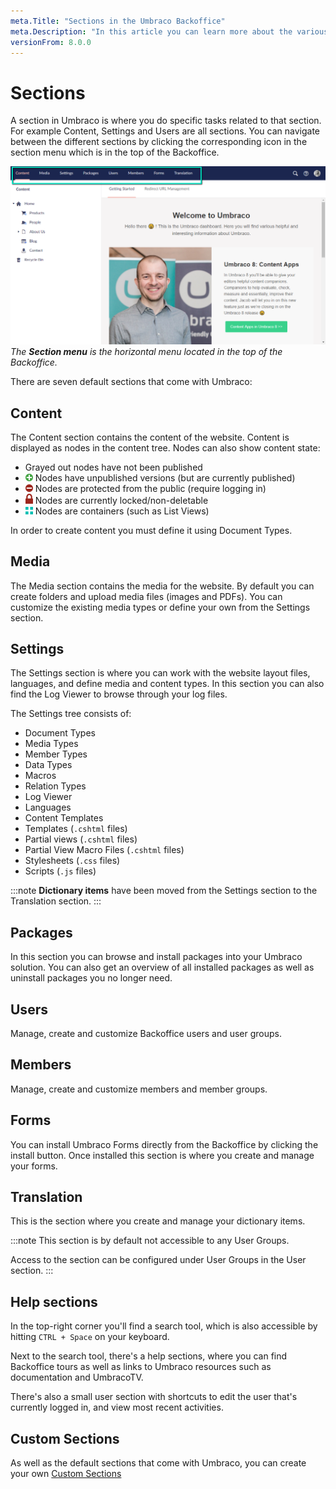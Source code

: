 ```yaml
---
meta.Title: "Sections in the Umbraco Backoffice"
meta.Description: "In this article you can learn more about the various sections you can find within the Umbraco Backoffice."
versionFrom: 8.0.0
---
```


# Sections
A section in Umbraco is where you do specific tasks related to that section. For example Content, Settings and Users are all sections. You can navigate between the different sections by clicking the corresponding icon in the section menu which is in the top of the Backoffice.

![Sections](images/highlight-sections.png "The Section menu is the horizontal menu located in the top of the Backoffice.")
*The __Section menu__ is the horizontal menu located in the top of the Backoffice.*

There are seven default sections that come with Umbraco:

## Content
The Content section contains the content of the website. Content is displayed as nodes in the content tree. Nodes can also show content state:

* Grayed out nodes have not been published
* <img src="images/has-unpublished-version.svg" width="12px" style="margin: 0;"> Nodes have unpublished versions (but are currently published)
* <img src="images/protected.svg" width="12px" style="margin: 0;"> Nodes are protected from the public (require logging in)
* <img src="images/locked.svg" width="12px" style="margin: 0;"> Nodes are currently locked/non-deletable
* <img src="images/is-container.svg" width="12px" style="margin: 0;"> Nodes are containers (such as List Views)

In order to create content you must define it using Document Types.

## Media
The Media section contains the media for the website. By default you can create folders and upload media files (images and PDFs). You can customize the existing media types or define your own from the Settings section.

## Settings
The Settings section is where you can work with the website layout files, languages, and define media and content types. In this section you can also find the Log Viewer to browse through your log files.

The Settings tree consists of: 

- Document Types
- Media Types
- Member Types
- Data Types
- Macros
- Relation Types
- Log Viewer
- Languages
- Content Templates
- Templates (`.cshtml` files)
- Partial views (`.cshtml` files)
- Partial View Macro Files (`.cshtml` files)
- Stylesheets (`.css` files)
- Scripts (`.js` files)

:::note
**Dictionary items** have been moved from the Settings section to the Translation section.
:::

## Packages
In this section you can browse and install packages into your Umbraco solution. You can also get an overview of all installed packages as well as uninstall packages you no longer need.

## Users
Manage, create and customize Backoffice users and user groups.

## Members
Manage, create and customize members and member groups.

## Forms
You can install Umbraco Forms directly from the Backoffice by clicking the install button. Once installed this section is where you create and manage your forms.

## Translation
This is the section where you create and manage your dictionary items.

:::note
This section is by default not accessible to any User Groups.

Access to the section can be configured under User Groups in the User section.
:::

## Help sections
In the top-right corner you'll find a search tool, which is also accessible by hitting `CTRL + Space` on your keyboard.

Next to the search tool, there's a help sections, where you can find Backoffice tours as well as links to Umbraco resources such as documentation and UmbracoTV.

There's also a small user section with shortcuts to edit the user that's currently logged in, and view most recent activities.

## Custom Sections
As well as the default sections that come with Umbraco, you can create your own [Custom Sections](../../../Extending/Section-Trees/index.md)

